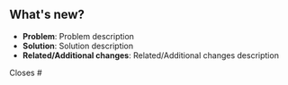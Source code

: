 ## What's new?

* **Problem**: Problem description
* **Solution**: Solution description
* **Related/Additional changes**: Related/Additional changes description

Closes #